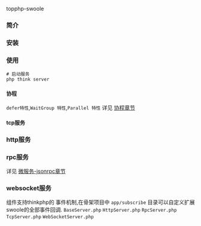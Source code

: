 topphp-swoole

### 简介


### 安装

### 使用

```shell
# 启动服务
php think server
```
#### 协程

`defer特性`,`WaitGroup 特性`,`Parallel 特性` 详见 [协程章节](/kuai-su-ru-men/xie-cheng.md)

#### tcp服务


### http服务


### rpc服务
详见 [微服务-jsonrpc章节](/wei-fu-wu/jsonrpc.md)


### websocket服务

组件支持thinkphp的 事件机制,在骨架项目中 `app/subscribe` 目录可以自定义扩展swoole的全部事件回调.
`BaseServer.php`
`HttpServer.php`
`RpcServer.php`
`TcpServer.php`
`WebSocketServer.php`
